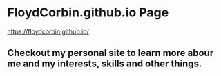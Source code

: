 # FloydCorbin.github.io Page
https://floydcorbin.github.io/

## Checkout my personal site to learn more abour me and my interests, skills and other things. 
